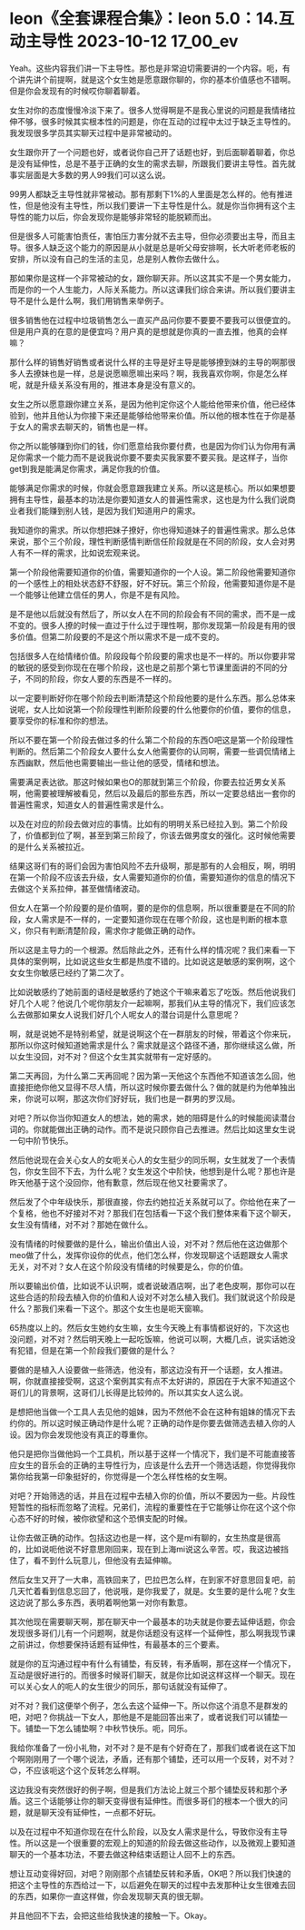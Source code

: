 # leon《全套课程合集》：leon 5.0：14.互动主导性 2023-10-12 17_00_ev

Yeah。这些内容我们讲一下主导性。那也是非常迫切需要讲的一个内容。呃，有个讲先讲个前提啊，就是这个女生她是愿意跟你聊的，你的基本价值感也不错啊。但是你会发现有的时候哎你聊着聊着。

女生对你的态度慢慢冷淡下来了。很多人觉得啊是不是我心里说的问题是我情绪拉伸不够，很多时候其实根本性的问题是，你在互动的过程中太过于缺乏主导性的。我发现很多学员其实聊天过程中是非常被动的。

女生跟你开了一个问题也好，或者说你自己开了话题也好，到后面聊着聊着，你总是没有延伸性，总是不基于正确的女生的需求去聊，所跟我们要讲主导性。首先就事实层面是大多数的男人99我们可以这么说。

99男人都缺乏主导性就非常被动。那有那剩下1%的人里面是怎么样的。他有推进性，但是他没有主导性，所以我们要讲一下主导性是什么。就是你当你拥有这个主导性的能力以后，你会发现你是能够非常轻的能脱颖而出。

但是很多人可能害怕责任，害怕压力害分就不去主导，但你必须要出主导，而且主导。很多人缺乏这个能力的原因是从小就是总是听父母安排啊，长大听老师老板的安排，所以没有自己的生活的主见，总是别人教你去做什么。

那如果你是这样一个非常被动的女，跟你聊天非。所以这其实不是一个男女能力，而是你的一个人生能力，人际关系能力。所以这课我们综合来讲。所以我们要讲主导不是什么是什么啊，我们用销售来举例子。

很多销售他在过程中垃圾销售怎么一直买产品问你要不要要不要我可以很便宜的。但是用户真的在意的是便宜吗？用户真的是想就是你真的一直去推，他真的会样嘛？

那什么样的销售好销售或者说什么样的主导是好主导是能够撩到妹的主导的啊那很多人去撩妹也是一样，总是说愿嘛愿嘛出来吗？啊，我我喜欢你啊，你是怎么样呢，就是升级关系没有用的，推进本身是没有意义的。

女生之所以愿意跟你建立关系，是因为他判定你这个人能给他带来价值，他已经体验到，他并且他认为你接下来还是能够给他带来价值。所以他的根本性在于你是基于女人的需求去聊天的，销售也是一样。

你之所以能够赚到你们的钱，你们愿意给我你要付费，也是因为你们认为你用有满足你需求一个能力而不是说我说你要不要卖买我家要不要买我。是这样子，当你get到我是能满足你需求，满足你我的价值。

能够满足你需求的时候，你就会愿意跟我建立关系。所以这是核心。所以如果想要拥有主导性，最基本的功法是你要知道女人的普遍性需求，这也是为什么我们说商业者我们能赚到别人钱，是因为我们知道用户的需求。

我知道你的需求。所以你想把妹子撩好，你也得知道妹子的普遍性需求。那么总体来说，那个三个阶段，理性判断感情判断信任阶段就是在不同的阶段，女人会对男人有不一样的需求，比如说宏观来说。

第一个阶段他需要知道你的价值，需要知道你的一个人设。第二阶段他需要知道你的一个感性上的相处状态舒不舒服，好不好玩。第三个阶段，他需要知道你是不是一个能够让他建立信任的男人，你是不是有风险。

是不是他以后就没有然后了，所以女人在不同的阶段会有不同的需求，而不是一成不变的。很多人撩的时候一直过于什么过于理性啊，那你发现第一阶段是有用的很多价值。但第二阶段要的不是这个所以需求不是一成不变的。

包括很多人在给情绪价值。阶段段每个阶段要的需求也是不一样的。所以你要非常的敏锐的感受到你现在在哪个阶段，这也是之前那个第七节课里面讲的不同的分子，不同的阶段，你女人要的东西是不一样的。

以一定要判断好你在哪个阶段去判断清楚这个阶段他要的是什么东西。那么总体来说呢，女人比如说第一个阶段理性判断阶段要的什么他要你的价值，要你的信息，要享受你的标准和你的想法。

所以不要在第一个阶段去做过多的什么第二个阶段的东西O吧这是第一个阶段理性判断的。然后第二个阶段女人要什么女人他需要你的认同啊，需要一些调侃情绪上东西幽默，然后他也需要输出一些让他的感受，情绪和想法。

需要满足表达欲。那这时候如果也O的那就到第三个阶段，你要去拉近男女关系啊，他需要被理解被看见，然后以及最后的那些东西，所以一定要总结出一套你的普遍性需求，知道女人的普遍性需求是什么。

以及在对应的阶段去做对应的事情。比如有的明明关系已经拉入到。第二个阶段了，价值都到位了啊，甚至到第三阶段了，你该去做男度女的强化。这时候他需要的是什么关系被拉近。

结果这哥们有的哥们会因为害怕风险不去升级啊，那是那有的人会相反，啊，明明在第一个阶段不应该去升级，女人需要知道你的价值，需要知道你的信息的情况下去做这个关系拉伸，甚至做情绪波动。

但女人在第一个阶段要的是价值啊，要的是你的信息啊，所以很重要是在不同的阶段，女人需求是不一样的，一定要知道你现在在哪个阶段，这也是判断的根本意义，你只有判断清楚阶段，需求你才能做正确的动作。

所以这是主导力的一个根源。然后除此之外，还有什么样的情况呢？我们来看一下具体的案例啊，比如说这些女生都是热度不错的。比如说这是敏感的案例啊，这个女女生你敏感已经约了第二次了。

比如说敏感约了她前面的语经是敏感约了她这个干嘛来着忘了吃饭。然后他说我们好几个人呢？他说几个呢你朋友介一起嘛啊，那我们从主导的情况下，我们应该怎么去做那如果女人说我们好几个人呢女人的潜台词是什么意思呢？

啊，就是说她不是特别希望，就是说啊这个在一群朋友的时候，带着这个你来玩，那所以你这时候知道她需求是什么？需求就是这个路径不通，那你继续这么做，所以女生没回，对不对？但这个女生其实就带有一定好感的。

第二天再回，为什么第二天再回呢？因为第一天他这个东西他不知道该怎么回，他直接拒绝你他又显得不尽人情，所以这时候你要去做什么？做的就是约为他单独出来，你说可以啊，那这次你们好好玩，我们也是一群男的罗汉局。

对吧？所以你当你知道女人的想法，她的需求，她的阻碍是什么的时候能阅读潜台词的。你就能做出正确的动作。而不是说只顾你自己去推进。然后比如这里女生说一句中阶节快乐。

然后他说现在会关心女人的女呃关心人的女生挺少的同乐啊，女生就发了一个表情包，你女生回不下去，为什么呢？女生发这个中阶快，他想到是什么呢？那也许是昨天他基于这个没回你，他有歉意，然后现在他又社要需求了。

然后发了个中年级快乐，那很直接，你去约她拉近关系就可以了。你给他在来了一个复格，他也不好接对不对？那我们在包括看一下这个我们整体来看下这个聊天，女生没有情绪，对不对？那她在做什么。

没有情绪的时候要做的是什么，输出价值出人设，对不对？然后他在这边做那个meo做了什么，发挥你设你的优点，他们怎么样，你发现聊这个话题跟女人需求无关，对不对？女人在这个阶段没有情绪的时候要是么，你的价值。

所以要输出价值，比如说不认识啊，或者说破酒店啊，出了老色皮啊，那你可以在这些合适的阶段去植入你的价值和人设对不对怎么植入我们。我们就说这个阶段是什么？那我们来看一下这个。那这个女生也是呃天窗嘛。

65热度以上的。然后女生她约女生嘛，女生今天晚上有事情都说好的，下次这也没问题，对不对？然后明天晚上一起吃饭嘛，他说可以啊，大概几点，说实话她没有犯错，但是在第一个阶段我们要做的是什么？

要做的是植入人设要做一些筛选，他没有，那这边没有开一个话题，女人推进。啊，你就直接接受啊，这这个案例其实有点不太好讲的，原因在于大家不知道这个哥们儿的背景啊，这哥们儿长得是比较帅的。所以其实女人这么说。

是想把他当做一个工具人去见他的姐妹，因为不然他不会在这种有姐妹的情况下去约你的。所以这时候正确动作是什么呢？正确的动作是你要去做筛选去植入你的人设。因为你会发现他没有真正的尊重你。

他只是把你当做他妈一个工具机，所以基于这样一个情况下，我们是不可能直接答应女生的音乐会的正确的主导性行为，应该是什么去开一个筛选话题，你觉得我你第你给我第一印象挺好的，你觉得是一个怎么样性格的女生啊。

对吧？开始筛选的话，并且在过程中去植入你的价值，所以不要因为一些。片段性短暂性的指标而忽略了流程。兄弟们，流程的重要性在于它能够让你在这个这个你心态不好的时候，被你欲望和这个恐惧支配的时候。

让你去做正确的动作。包括这边也是一样，这个是mi有聊的，女生热度是很高的，比如说呃他说不好意思刚回来，现在到上海mi说这么辛苦。哎，我这边被挡住了，看不到什么玩意儿，但他没有去延伸嘛。

然后女生又开了一大串，高铁回来了，巴拉巴怎么样，在到家不好意思回复吧，前几天忙着看到信息忘回了，他说哦，是你我爱了，就是。女生要的是什么呢？女生这边说了那么多东西，表明着啊他第一对你有歉意。

其次他现在需要聊天啊，那在聊天中一个最基本的功夫就是你要去延伸话题，你会发现很多哥们儿有一个问题啊，就是你话题没有这样一个延伸性，那么啊我现节课之前讲过，你想要保持话题有延伸性，有最基本的三个要素。

就是你的互沟通过程中有什么有铺垫，有反转，有矛盾啊，那在这样一个情况下，互动是很好进行的。而很多时候哥们聊天，就是你比如说这样这样一个聊天。现在可以关心女人的呃人的女生很少的同乐，那句话就没有延伸了。

对不对？我们这便举个例子，怎么去这个延伸一下。所以你这个消息不是群发的吧，对吧？你挑战一下女人，那他是不是能回答出来了，或者说我们可以铺垫一下。铺垫一下怎么铺垫啊？中秋节快乐。呃，同乐。

我给你准备了一份小礼物，对不对？是不是有个好奇在了，那我们或者说在这下加个啊刚刚用了一个哪个说法，矛盾，还有那个铺垫，还可以用一个反转，对不对？😊，不应该呃这个这个反转怎么样啊。

这边我没有突然很好的例子啊，但是我们方法论上就三个那个铺垫反转和那个矛盾。这三个话能够让你的聊天变得很有延伸性。而很多哥们的根本一个很大的问题，就是聊天没有延伸性，一点都不好玩。

以及在过程中不知道你现在在什么阶段，以及女人需求是什么，导致你没有主导性。所以这是一个很重要的宏观上的知道的阶段去做这些动作，以及微观上要知道聊天的一个基本功法，不要去做这种结束话题让人回不上的东西。

想让互动变得好回，对吧？刚刚那个点铺垫反转和矛盾，OK吧？所以我们快速的把这个主导性的东西给过一下，以后避免在聊天的过程中去发那种让女生很难去回的东西，如果你一直这样做，你会发现聊天真的很无聊。

并且他回不下去，会把这些给我快速的接触一下。Okay。